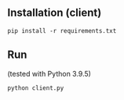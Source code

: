 ## Installation (client)

`pip install -r requirements.txt`

## Run
(tested with Python 3.9.5)

`python client.py`
